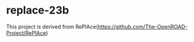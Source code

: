 # replace-23b
This project is derived from RePlAce(https://github.com/The-OpenROAD-Project/RePlAce)

